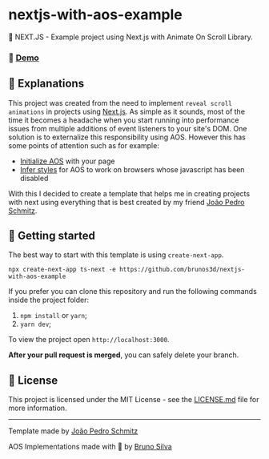 # nextjs-with-aos-example

🔺 NEXT.JS - Example project using Next.js with Animate On Scroll Library.

### 🚀 [Demo](https://nextjs-with-aos-example.vercel.app/)

## 💬 Explanations

This project was created from the need to implement `reveal scroll animations` in projects using [Next.js](https://nextjs.org/).
As simple as it sounds, most of the time it becomes a headache when you start running into performance issues from multiple additions of event listeners to your site's DOM.
One solution is to externalize this responsibility using AOS.
However this has some points of attention such as for example:
- [Initialize AOS](https://github.com/BrunoS3D/nextjs-with-aos-example/blob/461faf6325f8599ee09f226d15774c8905e2fdab/src/pages/_app.tsx#L10) with your page
- [Infer styles](https://github.com/BrunoS3D/nextjs-with-aos-example/blob/461faf6325f8599ee09f226d15774c8905e2fdab/src/pages/_document.tsx#L18) for AOS to work on browsers whose javascript has been disabled

With this I decided to create a template that helps me in creating projects with next using everything that is best created by my friend [João Pedro Schmitz](https://github.com/jpedroschmitz).

## 🚀 Getting started

The best way to start with this template is using `create-next-app`.

```
npx create-next-app ts-next -e https://github.com/brunos3d/nextjs-with-aos-example
```

If you prefer you can clone this repository and run the following commands inside the project folder:

1. `npm install` or `yarn`;
2. `yarn dev`;

To view the project open `http://localhost:3000`.

**After your pull request is merged**, you can safely delete your branch.

## 📝 License

This project is licensed under the MIT License - see the [LICENSE.md](LICENSE.md) file for more information.

---

Template made by [João Pedro Schmitz](https://github.com/jpedroschmitz)

AOS Implementations made with 💜 by [Bruno Silva](https://github.com/brunos3d)
